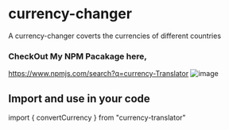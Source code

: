 # currency-changer
A currency-changer coverts the currencies of different countries


### CheckOut My NPM Pacakage here, 
https://www.npmjs.com/search?q=currency-Translator
![image](https://github.com/Sakshi902754252/currency-changer/assets/132069620/8b25490f-0c18-4259-9fa7-01c3a56cc9e8)

## Import and use in your code
import { convertCurrency } from "currency-translator"




